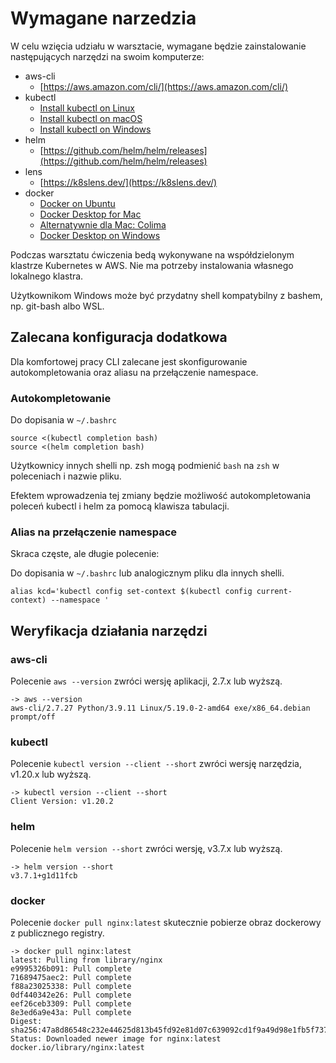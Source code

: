 # Wymagane narzedzia

W celu wzięcia udziału w warsztacie, wymagane będzie zainstalowanie następujących narzędzi na swoim komputerze:

-   aws-cli
    -   [https://aws.amazon.com/cli/](https://aws.amazon.com/cli/)
-   kubectl
    -   [Install kubectl on Linux](https://kubernetes.io/docs/tasks/tools/install-kubectl-linux)
    -   [Install kubectl on macOS](https://kubernetes.io/docs/tasks/tools/install-kubectl-macos)
    -   [Install kubectl on Windows](https://kubernetes.io/docs/tasks/tools/install-kubectl-windows)
-   helm
    -   [https://github.com/helm/helm/releases](https://github.com/helm/helm/releases)
-   lens
    -   [https://k8slens.dev/](https://k8slens.dev/)
-   docker
    -   [Docker on Ubuntu](https://docs.docker.com/engine/install/ubuntu/)
    -   [Docker Desktop for Mac](https://docs.docker.com/desktop/install/mac-install/)
    -   [Alternatywnie dla Mac: Colima](https://github.com/abiosoft/colima)
    -   [Docker Desktop on Windows](https://docs.docker.com/desktop/install/windows-install/)

Podczas warsztatu ćwiczenia bedą wykonywane na współdzielonym klastrze Kubernetes w AWS. Nie ma potrzeby instalowania własnego lokalnego klastra.

Użytkownikom Windows może być przydatny shell kompatybilny z bashem, np. git-bash albo WSL.


## Zalecana konfiguracja dodatkowa

Dla komfortowej pracy CLI zalecane jest skonfigurowanie autokompletowania oraz aliasu na przełączenie namespace.

### Autokompletowanie

Do dopisania w `~/.bashrc`

```
source <(kubectl completion bash)
source <(helm completion bash)
```

Użytkownicy innych shelli np. zsh mogą podmienić `bash` na `zsh` w poleceniach i nazwie pliku.

Efektem wprowadzenia tej zmiany będzie możliwość autokompletowania poleceń kubectl i helm za pomocą klawisza tabulacji.

### Alias na przełączenie namespace

Skraca częste, ale długie polecenie:

Do dopisania w `~/.bashrc` lub analogicznym pliku dla innych shelli.
```
alias kcd='kubectl config set-context $(kubectl config current-context) --namespace '
```

## Weryfikacja działania narzędzi

### aws-cli

Polecenie `aws --version` zwróci wersję aplikacji, 2.7.x lub wyższą.

```
-> aws --version
aws-cli/2.7.27 Python/3.9.11 Linux/5.19.0-2-amd64 exe/x86_64.debian prompt/off
```

### kubectl

Polecenie `kubectl version --client --short` zwróci wersję narzędzia, v1.20.x lub wyższą.
```
-> kubectl version --client --short
Client Version: v1.20.2
```

### helm

Polecenie `helm version --short` zwróci wersję, v3.7.x lub wyższą.
```
-> helm version --short
v3.7.1+g1d11fcb
```

### docker

Polecenie `docker pull nginx:latest` skutecznie pobierze obraz dockerowy z publicznego registry.
```
-> docker pull nginx:latest
latest: Pulling from library/nginx
e9995326b091: Pull complete 
71689475aec2: Pull complete 
f88a23025338: Pull complete 
0df440342e26: Pull complete 
eef26ceb3309: Pull complete 
8e3ed6a9e43a: Pull complete 
Digest: sha256:47a8d86548c232e44625d813b45fd92e81d07c639092cd1f9a49d98e1fb5f737
Status: Downloaded newer image for nginx:latest
docker.io/library/nginx:latest
```
